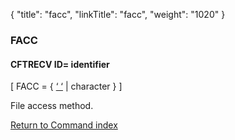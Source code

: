 {
    "title": "facc",
    "linkTitle": "facc",
    "weight": "1020"
}<span id="facc"></span>

### FACC

#### CFTRECV ID= identifier

\[ FACC
= { <span style="text-decoration: underline;">‘
‘</span> | character } \]

File access method.

[Return to Command index](../../)
